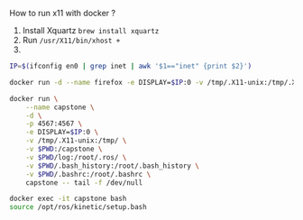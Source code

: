 How to run x11 with docker ?


1. Install Xquartz `brew install xquartz`
2. Run `/usr/X11/bin/xhost +`
3. 

```bash
IP=$(ifconfig en0 | grep inet | awk '$1=="inet" {print $2}')
```

```bash
docker run -d --name firefox -e DISPLAY=$IP:0 -v /tmp/.X11-unix:/tmp/.X11-unix jess/firefox
```

```bash
docker run \
    --name capstone \
    -d \
    -p 4567:4567 \
    -e DISPLAY=$IP:0 \
    -v /tmp/.X11-unix:/tmp/ \
    -v $PWD:/capstone \
    -v $PWD/log:/root/.ros/ \
    -v $PWD/.bash_history:/root/.bash_history \
    -v $PWD/.bashrc:/root/.bashrc \
    capstone -- tail -f /dev/null
```

```bash
docker exec -it capstone bash
source /opt/ros/kinetic/setup.bash
```